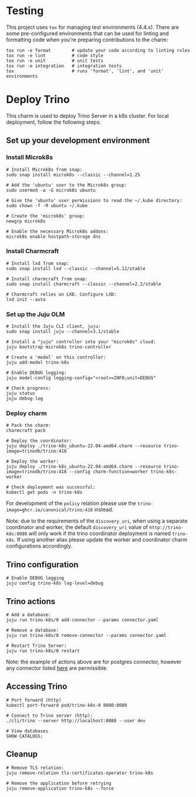 # Testing

This project uses `tox` for managing test environments (4.4.x). There are some pre-configured environments
that can be used for linting and formatting code when you're preparing contributions to the charm:

```shell
tox run -e format        # update your code according to linting rules
tox run -e lint          # code style
tox run -e unit          # unit tests
tox run -e integration   # integration tests
tox                      # runs 'format', 'lint', and 'unit' environments
```

# Deploy Trino

This charm is used to deploy Trino Server in a k8s cluster. For local deployment, follow the following steps:

## Set up your development environment
### Install Microk8s
```
# Install Microk8s from snap:
sudo snap install microk8s --classic --channel=1.25

# Add the 'ubuntu' user to the Microk8s group:
sudo usermod -a -G microk8s ubuntu

# Give the 'ubuntu' user permissions to read the ~/.kube directory:
sudo chown -f -R ubuntu ~/.kube

# Create the 'microk8s' group:
newgrp microk8s

# Enable the necessary Microk8s addons:
microk8s enable hostpath-storage dns
```
### Install Charmcraft
```
# Install lxd from snap:
sudo snap install lxd --classic --channel=5.12/stable

# Install charmcraft from snap:
sudo snap install charmcraft --classic --channel=2.2/stable

# Charmcraft relies on LXD. Configure LXD:
lxd init --auto
```
### Set up the Juju OLM
```
# Install the Juju CLI client, juju:
sudo snap install juju --channel=3.1/stable

# Install a "juju" controller into your "microk8s" cloud:
juju bootstrap microk8s trino-controller

# Create a 'model' on this controller:
juju add-model trino-k8s

# Enable DEBUG logging:
juju model-config logging-config="<root>=INFO;unit=DEBUG"

# Check progress:
juju status
juju debug-log
```
### Deploy charm
```
# Pack the charm:
charmcraft pack

# Deploy the coordinator:
juju deploy ./trino-k8s_ubuntu-22.04-amd64.charm --resource trino-image=trinodb/trino:418

# Deploy the worker:
juju deploy ./trino-k8s_ubuntu-22.04-amd64.charm --resource trino-image=trinodb/trino:418 --config charm-function=worker trino-k8s-worker

# Check deployment was successful:
kubectl get pods -n trino-k8s
```

For development of the `policy` relation please use the `trino-image=ghcr.io/canonical/trino:418` instead.

Note: due to the requirements of the `discovery_uri`, when using a separate coordinator and worker, the default `discovery_uri` value of `http://trino-k8s:8080` will only work if the trino coordinator deployment is named `trino-k8s`. If using another alias please update the worker and coordinator charm configurations accordingly.

## Trino configuration
```
# Enable DEBUG logging
juju config trino-k8s log-level=debug

```

## Trino actions
```
# Add a database:
juju run trino-k8s/0 add-connector --params connector.yaml

# Remove a database:
juju run trino-k8s/0 remove-connector --params connector.yaml

# Restart Trino Server:
juju run trino-k8s/0 restart
```

Note: the example of actions above are for postgres connector, however any connector listed [here](https://trino.io/docs/current/connector.html) are permissible.

## Accessing Trino
```
# Port forward (http)
kubectl port-forward pod/trino-k8s-0 8080:8080

# Connect to Trino server (http):
./cli/trino --server http://localhost:8080 --user dev

# View databases
SHOW CATALOGS;
```

## Cleanup
```
# Remove TLS relation: 
juju remove-relation tls-certificates-operator trino-k8s

# Remove the application before retrying
juju remove-application trino-k8s --force
```
